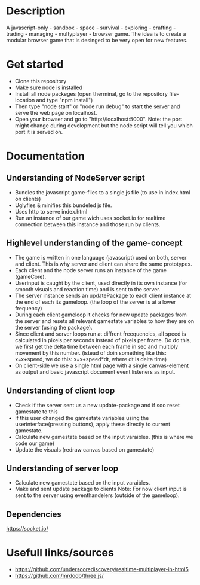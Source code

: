 Description
==============
A javascript-only - sandbox - space - survival - exploring - crafting - trading - managing - multyplayer - browser game. The idea is to create a modular browser game that is desinged to be very open for new features.

Get started
==============
- Clone this repository
- Make sure node is installed
- Install all node packeges (open therminal, go to the repository file-location and type "npm install")
- Then type "node start" or "node run debug" to start the server and serve the web page on localhost.
- Open your browser and go to "http://localhost:5000". Note: the port might change during development but the node script will tell you which port it is served on.

Documentation
==============

Understanding of NodeServer script
--------------
- Bundles the javascript game-files to a single js file (to use in index.html on clients)
- Uglyfies & minifies this bundeled js file.
- Uses http to serve index.html
- Run an instance of our game wich uses socket.io for realtime connection between this instance and those run by clients.

Highlevel understanding of the game-concept
--------------
- The game is written in one language (javascript) used on both, server and client. This is why server and client can share the same prototypes.
- Each client and the node server runs an instance of the game (gameCore).
- Userinput is caught by the client, used directly in its own instance (for smooth visuals and reaction time) and is sent to the server.
- The server instance sends an updatePackage to each client instance at the end of each its gameloop. (the loop of the server is at a lower frequency)
- During each client gameloop it checks for new update packages from the server and resets all relevant gamestate variables to how they are on the server (using the package).
- Since client and server loops run at diffrent freequencies, all speed is calculated in pixels per seconds instead of pixels per frame. Do do this, we first get the delta time between each frame in sec and multiply movement by this number. (istead of doin something like this: x=x+speed, we do this: x=x+speed*dt, where dt is delta time)
- On client-side we use a single html page with a single canvas-element as output and basic javascript document event listeners as input.

Understanding of client loop
--------------
- Check if the server sent us a new update-package and if soo reset gamestate to this
- If this user changed the gamestate variables using the userinterface(pressing buttons), apply these directly to current gamestate.
- Calculate new gamestate based on the input varaibles. (this is where we code our game)
- Update the visuals (redraw canvas based on gamestate)

Understanding of server loop
--------------
- Calculate new gamestate based on the input varaibles.
- Make and sent update package to clients
Note: For now client input is sent to the server using eventhandelers (outside of the gameloop).

Dependencies
--------------
https://socket.io/
 
Usefull links/sources
==============
- https://github.com/underscorediscovery/realtime-multiplayer-in-html5
- https://github.com/mrdoob/three.js/

